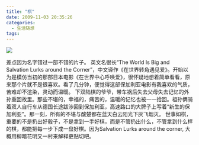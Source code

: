 ```yaml
---
title: "棋"
date: 2009-11-03 20:35:26
categories:
  - 生活随想
tags:
---
```


![](../../../images/2009/e59ca8e4b896e7958ce8bdace8a792e98187e8a781e788b1.jpg)

差点因为名字错过一部不错的片子。 英文名很长“The World Is Big and Salvation Lurks around the Corner”，中文译作《在世界转角遇见爱》。开始以为是模仿当初的那部日本电影《在世界中心呼唤爱》，很怀疑地想着简单看看，原来那个片就不是很喜欢。看了几分钟，便觉得这部保加利亚电影有我喜欢的气质，苦难却不渲染，灵动而温暖。 下双陆棋的爷爷，带车祸后失去父母失去记忆的外孙重回故里。那些不堪的，幸福的，痛苦的，温暖的记忆也被一一拾回。祖孙俩骑着双人自行车从德国长途跋涉回到保加利亚，高速路口的大牌子上写着“新生的保加利亚”。那一刻，所有的不堪与酸楚都在蓝天白云阳光下灰飞烟灭。 世事如棋，重要的不是扔出好骰子，不是拿到一手好棋，而是不管扔出什么，不管拿到什么样的棋，都能把每一步下成一盘好棋。因为Salvation Lurks around the corner, 大概用柳暗花明又一村来解释更贴切吧。